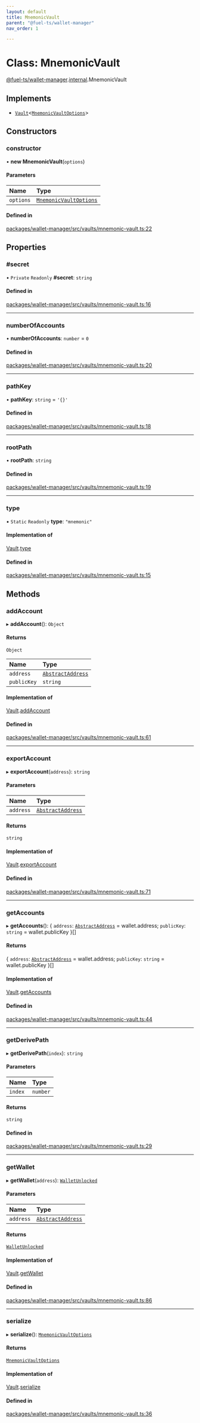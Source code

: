 ```yaml
---
layout: default
title: MnemonicVault
parent: "@fuel-ts/wallet-manager"
nav_order: 1

---
```


# Class: MnemonicVault

[@fuel-ts/wallet-manager](../index.md).[internal](../namespaces/internal.md).MnemonicVault

## Implements

- [`Vault`](Vault.md)<[`MnemonicVaultOptions`](../interfaces/internal-MnemonicVaultOptions.md)\>

## Constructors

### constructor

• **new MnemonicVault**(`options`)

#### Parameters

| Name | Type |
| :------ | :------ |
| `options` | [`MnemonicVaultOptions`](../interfaces/internal-MnemonicVaultOptions.md) |

#### Defined in

[packages/wallet-manager/src/vaults/mnemonic-vault.ts:22](https://github.com/FuelLabs/fuels-ts/blob/master/packages/wallet-manager/src/vaults/mnemonic-vault.ts#L22)

## Properties

### #secret

• `Private` `Readonly` **#secret**: `string`

#### Defined in

[packages/wallet-manager/src/vaults/mnemonic-vault.ts:16](https://github.com/FuelLabs/fuels-ts/blob/master/packages/wallet-manager/src/vaults/mnemonic-vault.ts#L16)

___

### numberOfAccounts

• **numberOfAccounts**: `number` = `0`

#### Defined in

[packages/wallet-manager/src/vaults/mnemonic-vault.ts:20](https://github.com/FuelLabs/fuels-ts/blob/master/packages/wallet-manager/src/vaults/mnemonic-vault.ts#L20)

___

### pathKey

• **pathKey**: `string` = `'{}'`

#### Defined in

[packages/wallet-manager/src/vaults/mnemonic-vault.ts:18](https://github.com/FuelLabs/fuels-ts/blob/master/packages/wallet-manager/src/vaults/mnemonic-vault.ts#L18)

___

### rootPath

• **rootPath**: `string`

#### Defined in

[packages/wallet-manager/src/vaults/mnemonic-vault.ts:19](https://github.com/FuelLabs/fuels-ts/blob/master/packages/wallet-manager/src/vaults/mnemonic-vault.ts#L19)

___

### type

▪ `Static` `Readonly` **type**: ``"mnemonic"``

#### Implementation of

[Vault](Vault.md).[type](Vault.md#type)

#### Defined in

[packages/wallet-manager/src/vaults/mnemonic-vault.ts:15](https://github.com/FuelLabs/fuels-ts/blob/master/packages/wallet-manager/src/vaults/mnemonic-vault.ts#L15)

## Methods

### addAccount

▸ **addAccount**(): `Object`

#### Returns

`Object`

| Name | Type |
| :------ | :------ |
| `address` | [`AbstractAddress`](internal-AbstractAddress.md) |
| `publicKey` | `string` |

#### Implementation of

[Vault](Vault.md).[addAccount](Vault.md#addaccount)

#### Defined in

[packages/wallet-manager/src/vaults/mnemonic-vault.ts:61](https://github.com/FuelLabs/fuels-ts/blob/master/packages/wallet-manager/src/vaults/mnemonic-vault.ts#L61)

___

### exportAccount

▸ **exportAccount**(`address`): `string`

#### Parameters

| Name | Type |
| :------ | :------ |
| `address` | [`AbstractAddress`](internal-AbstractAddress.md) |

#### Returns

`string`

#### Implementation of

[Vault](Vault.md).[exportAccount](Vault.md#exportaccount)

#### Defined in

[packages/wallet-manager/src/vaults/mnemonic-vault.ts:71](https://github.com/FuelLabs/fuels-ts/blob/master/packages/wallet-manager/src/vaults/mnemonic-vault.ts#L71)

___

### getAccounts

▸ **getAccounts**(): { `address`: [`AbstractAddress`](internal-AbstractAddress.md) = wallet.address; `publicKey`: `string` = wallet.publicKey }[]

#### Returns

{ `address`: [`AbstractAddress`](internal-AbstractAddress.md) = wallet.address; `publicKey`: `string` = wallet.publicKey }[]

#### Implementation of

[Vault](Vault.md).[getAccounts](Vault.md#getaccounts)

#### Defined in

[packages/wallet-manager/src/vaults/mnemonic-vault.ts:44](https://github.com/FuelLabs/fuels-ts/blob/master/packages/wallet-manager/src/vaults/mnemonic-vault.ts#L44)

___

### getDerivePath

▸ **getDerivePath**(`index`): `string`

#### Parameters

| Name | Type |
| :------ | :------ |
| `index` | `number` |

#### Returns

`string`

#### Defined in

[packages/wallet-manager/src/vaults/mnemonic-vault.ts:29](https://github.com/FuelLabs/fuels-ts/blob/master/packages/wallet-manager/src/vaults/mnemonic-vault.ts#L29)

___

### getWallet

▸ **getWallet**(`address`): [`WalletUnlocked`](internal-WalletUnlocked.md)

#### Parameters

| Name | Type |
| :------ | :------ |
| `address` | [`AbstractAddress`](internal-AbstractAddress.md) |

#### Returns

[`WalletUnlocked`](internal-WalletUnlocked.md)

#### Implementation of

[Vault](Vault.md).[getWallet](Vault.md#getwallet)

#### Defined in

[packages/wallet-manager/src/vaults/mnemonic-vault.ts:86](https://github.com/FuelLabs/fuels-ts/blob/master/packages/wallet-manager/src/vaults/mnemonic-vault.ts#L86)

___

### serialize

▸ **serialize**(): [`MnemonicVaultOptions`](../interfaces/internal-MnemonicVaultOptions.md)

#### Returns

[`MnemonicVaultOptions`](../interfaces/internal-MnemonicVaultOptions.md)

#### Implementation of

[Vault](Vault.md).[serialize](Vault.md#serialize)

#### Defined in

[packages/wallet-manager/src/vaults/mnemonic-vault.ts:36](https://github.com/FuelLabs/fuels-ts/blob/master/packages/wallet-manager/src/vaults/mnemonic-vault.ts#L36)
